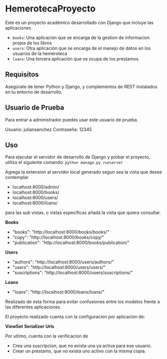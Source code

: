 # HemerotecaProyecto

Este es un proyecto académico desarrollado con Django que incluye las aplicaciones

- `books`: Una aplicación que se encarga de la gestion de informacion propia de los libros
- `users`: Otra aplicación que se encarga de el manejo de datos en los usuarios de la hemeroteca
- `loans`: Una tercera aplicación que se ocupa de los prestamos.

## Requisitos

Asegúrate de tener Python y Django, y complementos de REST instalados en tu entorno de desarrollo.

## Usuario de Prueba
Para entrar a administrador puedes usar este usuario de prueba.

Usuario: juliansanchez
Contraseña: 12345

## Uso
Para ejecutar el servidor de desarrollo de Django y probar el proyecto, utiliza el siguiente comando:
```python manage.py runserver```

Agrega la extension al servidor local generado segun sea la vista que desee contemplar

* localhost:8000/admin/
* localhost:8000/books/
* localhost:8000/users/
* localhost:8000/loans/

para las sub vistas, o vistas especificas añada la vista que quiera consultar.


**Books**
* "books": "http://localhost:8000/books/books/"
* "copy": "http://localhost:8000/books/copy/"
* "publication": "http://localhost:8000/books/publication/"

**Users**
* "authors": "http://localhost:8000/users/authors/"
* "users": "http://localhost:8000/users/users/"
* "suscriptions": "http://localhost:8000/users/suscriptions/"

**Loans**
* "loans": "http://localhost:8000/loans/loans/"

Realizado de esta forma para evitar confusiones entre los modelos frente a las diferentes aplicaciones.


El proyecto realizado cuenta con la configuracion por aplicacion de:

**ViewSet**
**Serializer**
**Urls**

Por ultimo, cuenta con la verificacion de

* Crea una suscripcion, que no exista una ya activa para ese usuario.
* Crear un prestamo, que no exista uno activo con la misma copia.